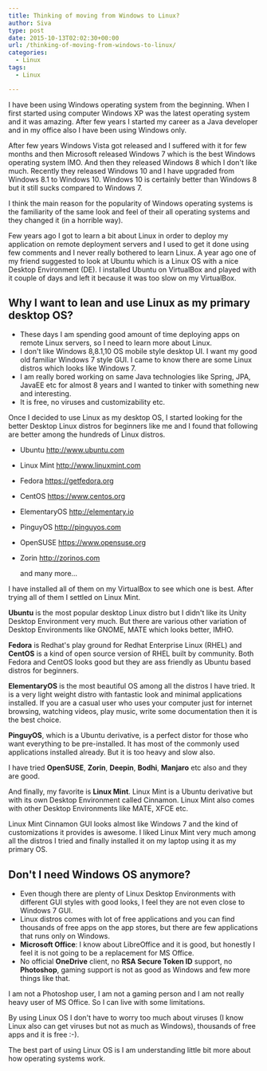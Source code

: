 ```yaml
---
title: Thinking of moving from Windows to Linux?
author: Siva
type: post
date: 2015-10-13T02:02:30+00:00
url: /thinking-of-moving-from-windows-to-linux/
categories:
  - Linux
tags:
  - Linux

---
```

I have been using Windows operating system from the beginning. When I first started using computer Windows XP was the latest operating system and it was amazing. After few years I started my career as a Java developer and in my office also I have been using Windows only.
  
After few years Windows Vista got released and I suffered with it for few months and then Microsoft released Windows 7 which is the best Windows operating system IMO. And then they released Windows 8 which I don't like much. Recently they released Windows 10 and I have upgraded from Windows 8.1 to Windows 10. Windows 10 is certainly better than Windows 8 but it still sucks compared to Windows 7.

I think the main reason for the popularity of Windows operating systems is the familiarity of the same look and feel of their all operating systems and they changed it (in a horrible way).

Few years ago I got to learn a bit about Linux in order to deploy my application on remote deployment servers and I used to get it done using few comments and I never really bothered to learn Linux. A year ago one of my friend suggested to look at Ubuntu which is a Linux OS with a nice Desktop Environment (DE). I installed Ubuntu on VirtualBox and played with it couple of days and left it because it was too slow on my VirtualBox.

## Why I want to lean and use Linux as my primary desktop OS?

  * These days I am spending good amount of time deploying apps on remote Linux servers, so I need to learn more about Linux.
  * I don't like Windows 8,8.1,10 OS mobile style desktop UI. I want my good old familiar Windows 7 style GUI. I came to know there are some Linux distros which looks like Windows 7.
  * I am really bored working on same Java technologies like Spring, JPA, JavaEE etc for almost 8 years and I wanted to tinker with something new and interesting.
  * It is free, no viruses and customizability etc.

Once I decided to use Linux as my desktop OS, I started looking for the better Desktop Linux distros for beginners like me and I found that following are better among the hundreds of Linux distros.

  * Ubuntu <a href="http://www.ubuntu.com" target="_blank">http://www.ubuntu.com</a>
  * Linux Mint <a href="http://www.linuxmint.com" target="_blank">http://www.linuxmint.com</a>
  * Fedora <a href="https://getfedora.org" target="_blank">https://getfedora.org</a>
  * CentOS <a href="https://www.centos.org" target="_blank">https://www.centos.org</a>
  * ElementaryOS <a href="http://elementary.io" target="_blank">http://elementary.io</a>
  * PinguyOS <a href="http://pinguyos.com" target="_blank">http://pinguyos.com</a>
  * OpenSUSE <a href="https://www.opensuse.org" target="_blank">https://www.opensuse.org</a>
  * Zorin <a href="http://zorinos.com" target="_blank">http://zorinos.com</a>
  
    and many more...

I have installed all of them on my VirtualBox to see which one is best. After trying all of them I settled on Linux Mint.

**Ubuntu** is the most popular desktop Linux distro but I didn't like its Unity Desktop Environment very much. But there are various other variation of Desktop Environments like GNOME, MATE which looks better, IMHO.

**Fedora** is Redhat's play ground for Redhat Enterprise Linux (RHEL) and **CentOS** is a kind of open source version of RHEL built by community. Both Fedora and CentOS looks good but they are ass friendly as Ubuntu based distros for beginners.

**ElementaryOS** is the most beautiful OS among all the distros I have tried. It is a very light weight distro with fantastic look and minimal applications installed. If you are a casual user who uses your computer just for internet browsing, watching videos, play music, write some documentation then it is the best choice.

**PinguyOS**, which is a Ubuntu derivative, is a perfect distor for those who want everything to be pre-installed. It has most of the commonly used applications installed already. But it is too heavy and slow also.

I have tried **OpenSUSE**, **Zorin**, **Deepin**, **Bodhi**, **Manjaro** etc also and they are good.

And finally, my favorite is **Linux Mint**. Linux Mint is a Ubuntu derivative but with its own Desktop Environment called Cinnamon. Linux Mint also comes with other Desktop Environments like MATE, XFCE etc.
  
Linux Mint Cinnamon GUI looks almost like Windows 7 and the kind of customizations it provides is awesome. I liked Linux Mint very much among all the distros I tried and finally installed it on my laptop using it as my primary OS.

## **Don't I need Windows OS anymore?**

  * Even though there are plenty of Linux Desktop Environments with different GUI styles with good looks, I feel they are not even close to Windows 7 GUI.
  * Linux distros comes with lot of free applications and you can find thousands of free apps on the app stores, but there are few applications that runs only on Windows.
  * **Microsoft Office**: I know about LibreOffice and it is good, but honestly I feel it is not going to be a replacement for MS Office.
  * No official **OneDrive** client, no **RSA Secure Token ID** support, no **Photoshop**, gaming support is not as good as Windows and few more things like that.

I am not a Photoshop user, I am not a gaming person and I am not really heavy user of MS Office. So I can live with some limitations.

By using Linux OS I don't have to worry too much about viruses (I know Linux also can get viruses but not as much as Windows), thousands of free apps and it is free :-).

The best part of using Linux OS is I am understanding little bit more about how operating systems work.
